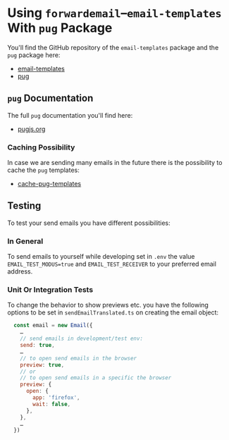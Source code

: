 # Using  `forwardemail`–`email-templates` With `pug` Package

You'll find the GitHub repository of the `email-templates` package and the `pug` package here:

- [email-templates](https://github.com/forwardemail/email-templates)
- [pug](https://www.npmjs.com/package/pug)

## `pug` Documentation

The full `pug` documentation you'll find here:

- [pugjs.org](https://pugjs.org/)

### Caching Possibility

In case we are sending many emails in the future there is the possibility to cache the `pug` templates:

- [cache-pug-templates](https://github.com/ladjs/cache-pug-templates)

## Testing

To test your send emails you have different possibilities:

### In General

To send emails to yourself while developing set in `.env` the value `EMAIL_TEST_MODUS=true` and `EMAIL_TEST_RECEIVER` to your preferred email address.

### Unit Or Integration Tests

To change the behavior to show previews etc. you have the following options to be set in `sendEmailTranslated.ts` on creating the email object:

```js
  const email = new Email({
    …
    // send emails in development/test env:
    send: true,
    …
    // to open send emails in the browser
    preview: true,
    // or
    // to open send emails in a specific the browser
    preview: {
      open: {
        app: 'firefox',
        wait: false,
      },
    },
    …
  })
```
